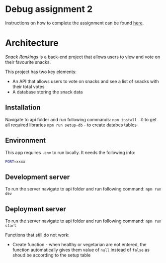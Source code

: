 # Debug assignment 2

Instructions on how to complete the assignment can be found [here](./instructions/README.md).
# Architecture

*Snack Rankings* is a back-end project that allows users to view and vote on their favourite snacks.

This project has two key elements:

- An API that allows users to vote on snacks and see a list of snacks with their total votes
- A database storing the snack data

## Installation
Navigate to api folder and run following commands:
`npm install -D` to get all required libraries
`npm run setup-db` - to create databes tables

## Environment
This app requires `.env` to run locally. It needs the following info:
```bash
PORT=xxxx
```

## Development server
To run the server navigate to api folder and run following command:
`npm run dev`

## Deployment server
To run the server navigate to api folder and run following command:
`npm run start`



Functions that still do not work:

- Create function - when healthy or vegetarian are not entered, the function automatically gives them value of `null` instead of `false` as  shoud be according to the setup table
